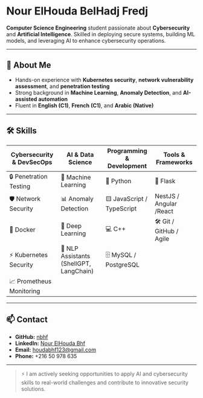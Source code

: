 # Nour ElHouda BelHadj Fredj

**Computer Science Engineering** student passionate about **Cybersecurity** and **Artificial Intelligence**. Skilled in deploying secure systems, building ML models, and leveraging AI to enhance cybersecurity operations.  

---

## 🔹 About Me
- Hands-on experience with **Kubernetes security**, **network vulnerability assessment**, and **penetration testing**  
- Strong background in **Machine Learning**, **Anomaly Detection**, and **AI-assisted automation**  
- Fluent in **English (C1)**, **French (C1)**, and **Arabic (Native)**  

---

## 🛠️ Skills

| Cybersecurity & DevSecOps | AI & Data Science | Programming & Development | Tools & Frameworks |
|----------------------------|-----------------|--------------------------|------------------|
| 🔒 Penetration Testing     | 🤖 Machine Learning | 🐍 Python              |  🐍 Flask   |
| 🛡️ Network Security       | 📊 Anomaly Detection |   🟨 JavaScript / TypeScript                | NestJS / Angular /React    |
| 🐙 Docker                 | 🧠 Deep Learning   |💻 C++ |    🛠️ Git / GitHub / Agile |
| ⚡ Kubernetes Security   | 📝 NLP Assistants (ShellGPT, LangChain) |🗄️ MySQL / PostgreSQL |  |
| 📈 Prometheus Monitoring                            |                 |                          | |

---

## 📫 Contact
- **GitHub:** [nbhf](https://github.com/nbhf)  
- **LinkedIn:** [Nour ElHouda Bhf](https://www.linkedin.com/in/nour-elhouda-bhf/)  
- **Email:** houdabhf123@gmail.com  
- **Phone:** +216 50 978 635  

---

> ⚡ I am actively seeking opportunities to apply AI and cybersecurity skills to real-world challenges and contribute to innovative security solutions.
